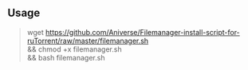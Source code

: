Usage
---------------------------
>wget https://github.com/Aniverse/Filemanager-install-script-for-ruTorrent/raw/master/filemanager.sh \
&& chmod +x filemanager.sh \
&& bash filemanager.sh

